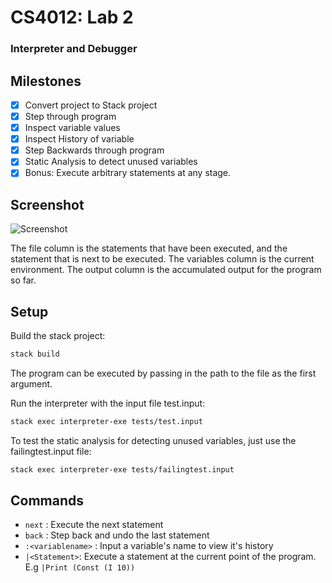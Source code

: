 # CS4012: Lab 2

### Interpreter and Debugger

## Milestones

- [x] Convert project to Stack project
- [x] Step through program
- [x] Inspect variable values
- [x] Inspect History of variable
- [x] Step Backwards through program
- [x] Static Analysis to detect unused variables
- [x] Bonus: Execute arbitrary statements at any stage.

## Screenshot

![Screenshot](http://i.imgur.com/oMROMii.png)

The file column is the statements that have been executed, and the statement that is next to be executed.
The variables column is the current environment.
The output column is the accumulated output for the program so far.

## Setup

Build the stack project:
```bash
stack build
```

The program can be executed by passing in the path to the file as the first argument.

Run the interpreter with the input file test.input:
```bash
stack exec interpreter-exe tests/test.input
```

To test the static analysis for detecting unused variables, just use the failingtest.input file:
```bash
stack exec interpreter-exe tests/failingtest.input
```

## Commands
 * `next` : Execute the next statement
 * `back` : Step back and undo the last statement
 * `:<variablename>` : Input a variable's name to view it's history
 * `|<Statement>`: Execute a statement at the current point of the program. E.g `|Print (Const (I 10))`
